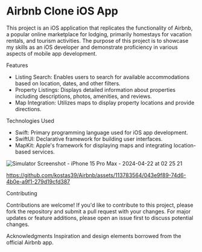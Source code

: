 # Airbnb Clone iOS App

This project is an iOS application that replicates the functionality of Airbnb, a popular online marketplace for lodging, primarily homestays for vacation rentals, and tourism activities. The purpose of this project is to showcase my skills as an iOS developer and demonstrate proficiency in various aspects of mobile app development.

Features
- Listing Search: Enables users to search for available accommodations based on location, dates, and other filters.
- Property Listings: Displays detailed information about properties including descriptions, photos, amenities, and reviews.
- Map Integration: Utilizes maps to display property locations and provide directions.

Technologies Used
- Swift: Primary programming language used for iOS app development.
- SwiftUI: Declarative framework for building user interfaces.
- MapKit: Apple's framework for displaying maps and integrating location-based services.

![Simulator Screenshot - iPhone 15 Pro Max - 2024-04-22 at 02 25 21](https://github.com/kostas39/Airbnb/assets/113783564/df8740dc-300e-465e-bcdf-233e3a0ee179)

https://github.com/kostas39/Airbnb/assets/113783564/043e9f89-74d6-4b0e-a9f1-279d19cfd387

Contributing

Contributions are welcome! If you'd like to contribute to this project, please fork the repository and submit a pull request with your changes. For major updates or feature additions, please open an issue first to discuss potential changes.



Acknowledgments
Inspiration and design elements borrowed from the official Airbnb app.

